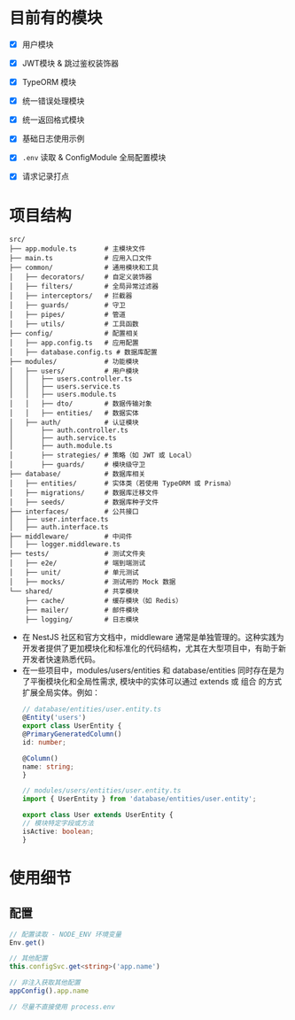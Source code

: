 # 目前有的模块
- [x] 用户模块
- [x] JWT模块 & 跳过鉴权装饰器
- [x] TypeORM 模块
- [x] 统一错误处理模块
- [x] 统一返回格式模块
- [x] 基础日志使用示例
- [x] `.env` 读取 & ConfigModule 全局配置模块
- [x] 请求记录打点


# 项目结构
```
src/
├── app.module.ts       # 主模块文件
├── main.ts             # 应用入口文件
├── common/             # 通用模块和工具
│   ├── decorators/     # 自定义装饰器
│   ├── filters/        # 全局异常过滤器
│   ├── interceptors/   # 拦截器
│   ├── guards/         # 守卫
│   ├── pipes/          # 管道
│   ├── utils/          # 工具函数
├── config/             # 配置相关
│   ├── app.config.ts   # 应用配置
│   ├── database.config.ts # 数据库配置
├── modules/            # 功能模块
│   ├── users/          # 用户模块
│   │   ├── users.controller.ts
│   │   ├── users.service.ts
│   │   ├── users.module.ts
│   │   ├── dto/        # 数据传输对象
│   │   ├── entities/   # 数据实体
│   ├── auth/           # 认证模块
│       ├── auth.controller.ts
│       ├── auth.service.ts
│       ├── auth.module.ts
│       ├── strategies/ # 策略（如 JWT 或 Local）
│       ├── guards/     # 模块级守卫
├── database/           # 数据库相关
│   ├── entities/       # 实体类（若使用 TypeORM 或 Prisma）
│   ├── migrations/     # 数据库迁移文件
│   ├── seeds/          # 数据库种子文件
├── interfaces/         # 公共接口
│   ├── user.interface.ts
│   ├── auth.interface.ts
├── middleware/         # 中间件
│   ├── logger.middleware.ts
├── tests/              # 测试文件夹
│   ├── e2e/            # 端到端测试
│   ├── unit/           # 单元测试
│   ├── mocks/          # 测试用的 Mock 数据
└── shared/             # 共享模块
    ├── cache/          # 缓存模块（如 Redis）
    ├── mailer/         # 邮件模块
    ├── logging/        # 日志模块
```

- 在 NestJS 社区和官方文档中，middleware 通常是单独管理的。这种实践为开发者提供了更加模块化和标准化的代码结构，尤其在大型项目中，有助于新开发者快速熟悉代码。
- 在一些项目中，modules/users/entities 和 database/entities 同时存在是为了平衡模块化和全局性需求, 模块中的实体可以通过 extends 或 组合 的方式扩展全局实体。例如：
    ```typescript
    // database/entities/user.entity.ts
    @Entity('users')
    export class UserEntity {
    @PrimaryGeneratedColumn()
    id: number;

    @Column()
    name: string;
    }

    // modules/users/entities/user.entity.ts
    import { UserEntity } from 'database/entities/user.entity';

    export class User extends UserEntity {
    // 模块特定字段或方法
    isActive: boolean;
    }
    ```

# 使用细节

## 配置
```typescript
// 配置读取 - NODE_ENV 环境变量
Env.get()

// 其他配置
this.configSvc.get<string>('app.name')

// 非注入获取其他配置
appConfig().app.name

// 尽量不直接使用 process.env
```